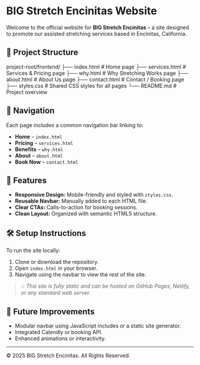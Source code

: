 # BIG Stretch Encinitas Website

Welcome to the official website for **BIG Stretch Encinitas** – a site designed to promote our assisted stretching services based in Encinitas, California.

## 📁 Project Structure

project-root/frontend/
├── index.html # Home page
├── services.html # Services & Pricing page
├── why.html # Why Stretching Works page
├── about.html # About Us page
├── contact.html # Contact / Booking page
├── styles.css # Shared CSS styles for all pages
└── README.md # Project overview


## 🧭 Navigation

Each page includes a common navigation bar linking to:

- **Home** – `index.html`
- **Pricing** – `services.html`
- **Benefits** – `why.html`
- **About** – `about.html`
- **Book Now** – `contact.html`

## 🎯 Features

- **Responsive Design:** Mobile-friendly and styled with `styles.css`.
- **Reusable Navbar:** Manually added to each HTML file.
- **Clear CTAs:** Calls-to-action for booking sessions.
- **Clean Layout:** Organized with semantic HTML5 structure.

## 🛠 Setup Instructions

To run the site locally:

1. Clone or download the repository.
2. Open `index.html` in your browser.
3. Navigate using the navbar to view the rest of the site.

> 💡 *This site is fully static and can be hosted on GitHub Pages, Netlify, or any standard web server.*

## 📝 Future Improvements

- Modular navbar using JavaScript includes or a static site generator.
- Integrated Calendly or booking API.
- Enhanced animations or interactivity.

---

© 2025 BIG Stretch Encinitas. All Rights Reserved.
